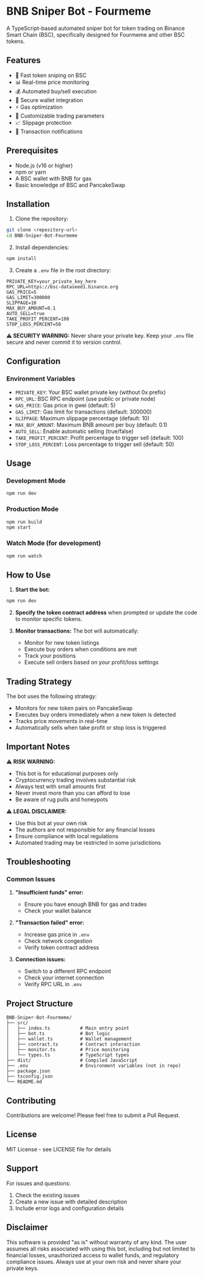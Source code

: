 # BNB Sniper Bot - Fourmeme

A TypeScript-based automated sniper bot for token trading on Binance Smart Chain (BSC), specifically designed for Fourmeme and other BSC tokens.

## Features

- 🚀 Fast token sniping on BSC
- 📊 Real-time price monitoring
- 💰 Automated buy/sell execution
- 🔐 Secure wallet integration
- ⚡ Gas optimization
- 🎯 Customizable trading parameters
- 📈 Slippage protection
- 🔔 Transaction notifications

## Prerequisites

- Node.js (v16 or higher)
- npm or yarn
- A BSC wallet with BNB for gas
- Basic knowledge of BSC and PancakeSwap

## Installation

1. Clone the repository:
```bash
git clone <repository-url>
cd BNB-Sniper-Bot-Fourmeme
```

2. Install dependencies:
```bash
npm install
```

3. Create a `.env` file in the root directory:
```env
PRIVATE_KEY=your_private_key_here
RPC_URL=https://bsc-dataseed1.binance.org
GAS_PRICE=5
GAS_LIMIT=300000
SLIPPAGE=10
MAX_BUY_AMOUNT=0.1
AUTO_SELL=true
TAKE_PROFIT_PERCENT=100
STOP_LOSS_PERCENT=50
```

**⚠️ SECURITY WARNING:** Never share your private key. Keep your `.env` file secure and never commit it to version control.

## Configuration

### Environment Variables

- `PRIVATE_KEY`: Your BSC wallet private key (without 0x prefix)
- `RPC_URL`: BSC RPC endpoint (use public or private node)
- `GAS_PRICE`: Gas price in gwei (default: 5)
- `GAS_LIMIT`: Gas limit for transactions (default: 300000)
- `SLIPPAGE`: Maximum slippage percentage (default: 10)
- `MAX_BUY_AMOUNT`: Maximum BNB amount per buy (default: 0.1)
- `AUTO_SELL`: Enable automatic selling (true/false)
- `TAKE_PROFIT_PERCENT`: Profit percentage to trigger sell (default: 100)
- `STOP_LOSS_PERCENT`: Loss percentage to trigger sell (default: 50)

## Usage

### Development Mode
```bash
npm run dev
```

### Production Mode
```bash
npm run build
npm start
```

### Watch Mode (for development)
```bash
npm run watch
```

## How to Use

1. **Start the bot:**
```bash
npm run dev
```

2. **Specify the token contract address** when prompted or update the code to monitor specific tokens.

3. **Monitor transactions:** The bot will automatically:
   - Monitor for new token listings
   - Execute buy orders when conditions are met
   - Track your positions
   - Execute sell orders based on your profit/loss settings

## Trading Strategy

The bot uses the following strategy:
- Monitors for new token pairs on PancakeSwap
- Executes buy orders immediately when a new token is detected
- Tracks price movements in real-time
- Automatically sells when take profit or stop loss is triggered

## Important Notes

⚠️ **RISK WARNING:**
- This bot is for educational purposes only
- Cryptocurrency trading involves substantial risk
- Always test with small amounts first
- Never invest more than you can afford to lose
- Be aware of rug pulls and honeypots

⚠️ **LEGAL DISCLAIMER:**
- Use this bot at your own risk
- The authors are not responsible for any financial losses
- Ensure compliance with local regulations
- Automated trading may be restricted in some jurisdictions

## Troubleshooting

### Common Issues

1. **"Insufficient funds" error:**
   - Ensure you have enough BNB for gas and trades
   - Check your wallet balance

2. **"Transaction failed" error:**
   - Increase gas price in `.env`
   - Check network congestion
   - Verify token contract address

3. **Connection issues:**
   - Switch to a different RPC endpoint
   - Check your internet connection
   - Verify RPC URL in `.env`

## Project Structure

```
BNB-Sniper-Bot-Fourmeme/
├── src/
│   ├── index.ts           # Main entry point
│   ├── bot.ts             # Bot logic
│   ├── wallet.ts          # Wallet management
│   ├── contract.ts        # Contract interaction
│   ├── monitor.ts         # Price monitoring
│   └── types.ts           # TypeScript types
├── dist/                  # Compiled JavaScript
├── .env                   # Environment variables (not in repo)
├── package.json
├── tsconfig.json
└── README.md
```

## Contributing

Contributions are welcome! Please feel free to submit a Pull Request.

## License

MIT License - see LICENSE file for details

## Support

For issues and questions:
1. Check the existing issues
2. Create a new issue with detailed description
3. Include error logs and configuration details

## Disclaimer

This software is provided "as is" without warranty of any kind. The user assumes all risks associated with using this bot, including but not limited to financial losses, unauthorized access to wallet funds, and regulatory compliance issues. Always use at your own risk and never share your private keys.
